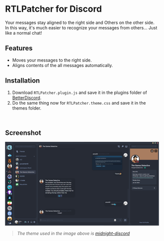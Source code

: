 # RTLPatcher for Discord

Your messages stay aligned to the right side and Others on the other side.\
In this way, it's much easier to recognize your messages from others... Just like a normal chat!

## Features

- Moves your messages to the right side.
- Aligns contents of the all messages automatically.

## Installation
1. Download `RTLPatcher.plugin.js` and save it in the plugins folder of [BetterDiscord](https://betterdiscord.app/).
2. Do the same thing now for `RTLPatcher.theme.css` and save it in the themes folder.

<br/>

## Screenshot

<p align="center">
<img src="Image.png" alt="ChatPageDesignSample"/>
</p>

> _The theme used in the image above is [midnight-discord](https://github.com/refact0r/midnight-discord)_